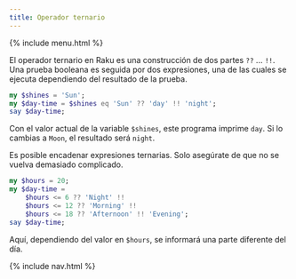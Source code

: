 ```yaml
---
title: Operador ternario
---
```


{% include menu.html %}

El operador ternario en Raku es una construcción de dos partes `??` ... `!!`. Una prueba booleana es seguida por dos expresiones, una de las cuales se ejecuta dependiendo del resultado de la prueba.

```raku
my $shines = 'Sun';
my $day-time = $shines eq 'Sun' ?? 'day' !! 'night';
say $day-time;
```

Con el valor actual de la variable `$shines`, este programa imprime `day`. Si lo cambias a `Moon`, el resultado será `night`.

Es posible encadenar expresiones ternarias. Solo asegúrate de que no se vuelva demasiado complicado.

```raku
my $hours = 20;
my $day-time =
    $hours <= 6 ?? 'Night' !!
    $hours <= 12 ?? 'Morning' !! 
    $hours <= 18 ?? 'Afternoon' !! 'Evening';
say $day-time;
```

Aquí, dependiendo del valor en `$hours`, se informará una parte diferente del día.

{% include nav.html %}